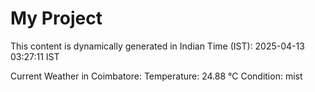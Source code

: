 # My Project

This content is dynamically generated in Indian Time (IST): 2025-04-13 03:27:11 IST


Current Weather in Coimbatore:
Temperature: 24.88 °C
Condition: mist
